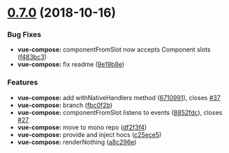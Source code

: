 <a name="0.7.0"></a>
# [0.7.0](https://github.com/jackmellis/vue-hoc/compare/0.3.0...0.7.0) (2018-10-16)


### Bug Fixes

* **vue-compose:** componentFromSlot now accepts Component slots ([f483bc3](https://github.com/jackmellis/vue-hoc/commit/f483bc3))
* **vue-compose:** fix readme ([9e19b8e](https://github.com/jackmellis/vue-hoc/commit/9e19b8e))


### Features

* **vue-compose:** add withNativeHandlers method ([6710991](https://github.com/jackmellis/vue-hoc/commit/6710991)), closes [#37](https://github.com/jackmellis/vue-hoc/issues/37)
* **vue-compose:** branch ([fbc0f2b](https://github.com/jackmellis/vue-hoc/commit/fbc0f2b))
* **vue-compose:** componentFromSlot listens to events ([8852fdc](https://github.com/jackmellis/vue-hoc/commit/8852fdc)), closes [#27](https://github.com/jackmellis/vue-hoc/issues/27)
* **vue-compose:** move to mono repo ([df2f3f4](https://github.com/jackmellis/vue-hoc/commit/df2f3f4))
* **vue-compose:** provide and inject hocs ([c25ece5](https://github.com/jackmellis/vue-hoc/commit/c25ece5))
* **vue-compose:** renderNothing ([a8c296e](https://github.com/jackmellis/vue-hoc/commit/a8c296e))




